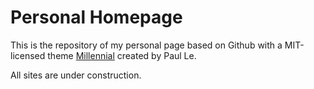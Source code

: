 # Personal Homepage

This is the repository of my personal page based on Github with a MIT-licensed theme [Millennial](https://github.com/LeNPaul/Millennial) created by Paul Le.

All sites are under construction.
